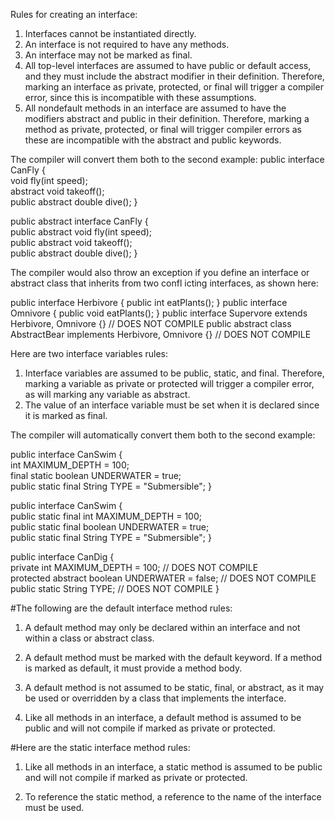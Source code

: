 Rules for creating an interface:

1. Interfaces cannot be instantiated directly.
2. An interface is not required to have any methods.
3. An interface may not be marked as final. 
4. All top-level interfaces are assumed to have public or default access, 
and they must include the abstract modifier in their definition. 
Therefore, marking an interface as private, protected, or final will 
trigger a compiler error, since this is incompatible with these assumptions.
5. All nondefault methods in an interface are assumed to have the 
modifiers abstract and public in their definition. Therefore, 
marking a method as private, protected, or final will trigger 
compiler errors as these are incompatible with the abstract and 
public keywords.

The compiler will convert them both to the second example:
public interface CanFly {  
void fly(int speed);  
abstract void takeoff();  
public abstract double dive(); 
}

public abstract interface CanFly {  
public abstract void fly(int speed);  
public abstract void takeoff();  
public abstract double dive(); 
}

The compiler would also throw an exception if you define an interface 
or abstract class that inherits from two confl icting interfaces, 
as shown here:

public interface Herbivore {  public int eatPlants(); }
public interface Omnivore {  public void eatPlants(); }
public interface Supervore extends Herbivore, Omnivore {} // DOES NOT COMPILE
public abstract class AbstractBear implements Herbivore, Omnivore {}
                                                 // DOES NOT COMPILE
                                                 
Here are two interface variables rules:
1. Interface variables are assumed to be public, static, and final. 
Therefore, marking a variable as private or protected will trigger a 
compiler error, as will marking any variable as abstract. 
2. The value of an interface variable must be set when it is declared 
since it is marked as final.

The compiler will automatically convert them both to the second example:

public interface CanSwim {  
int MAXIMUM_DEPTH = 100;  
final static boolean UNDERWATER = true;  
public static final String TYPE = "Submersible"; 
}

public interface CanSwim {  
public static final int MAXIMUM_DEPTH = 100;  
public static final boolean UNDERWATER = true;  
public static final String TYPE = "Submersible"; 
}

public interface CanDig {  
private int MAXIMUM_DEPTH = 100;  // DOES NOT COMPILE  
protected abstract boolean UNDERWATER = false;  // DOES NOT COMPILE  
public static String TYPE;  // DOES NOT COMPILE 
}

#The following are the default interface method rules:
1. A default method may only be declared within an interface and 
not within a class or abstract class.
 
2. A default method must be marked with the default keyword. 
If a method is marked as default, it must provide a method body. 

3. A default method is not assumed to be static, final, or abstract, 
as it may be used or overridden by a class that implements the interface.

4. Like all methods in an interface, a default method is assumed 
to be public and will not compile if marked as private or protected.

#Here are the static interface method rules: 
1. Like all methods in an interface, a static method is assumed 
to be public and will not compile if marked as private or protected.
 
2. To reference the static method, a reference to the name of the 
interface must be used.
